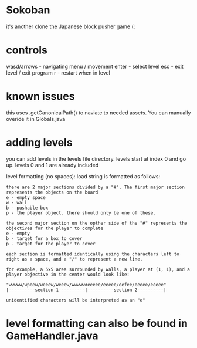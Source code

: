# Sokoban
it's another clone the Japanese block pusher game (:

# controls
wasd/arrows - navigating menu / movement
enter - select level
esc - exit level / exit program
r - restart when in level

# known issues
this uses .getCanonicalPath() to naviate to needed assets. You can manually overide it in Globals.java

# adding levels
you can add levels in the levels file directory. levels start at index 0 and go up. levels 0 and 1 are already included

level formatting (no spaces):
load string is formatted as follows:
 ```
there are 2 major sections divided by a "#". The first major section represents the objects on the board
e - empty space
w - wall
b - pushable box
p - the player object. there should only be one of these.

the second major section on the opther side of the "#" represents the objectives for the player to complete
e - empty
b - target for a box to cover
p - target for the player to cover

each section is formatted identically using the characters left to right as a space, and a "/" to represent a new line.
 
for example, a 5x5 area surrounded by walls, a player at (1, 1), and a player objective in the center would look like:

"wwwww/wpeew/weeew/weeew/wwwww#eeeee/eeeee/eefee/eeeee/eeeee"
|----------section 1----------|----------section 2----------|

unidentified characters will be interpreted as an "e"
```

# level formatting can also be found in GameHandler.java
